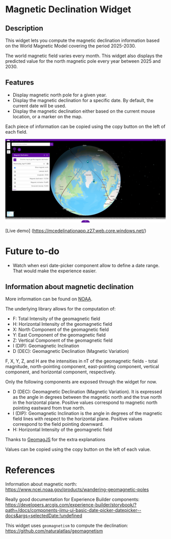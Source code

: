 # Magnetic Declination Widget

## Description

This widget lets you compute the magnetic declination information based on the World Magnetic Model covering the period 2025-2030.

The world magnetic field varies every month. This widget also displays the predicted value for the north magnetic pole every year between 2025 and 2030.

## Features

* Display magnetic north pole for a given year.
* Display the magnetic declination for  a specific date. By default, the current date will be used.
* Display the magnetic declination either based on the current mouse location, or a marker on the map.

Each piece of information can be copied using the copy button on the left of each field.

![alt text](image.png)

[Live demo] (https://mcedelinationapp.z27.web.core.windows.net/)

# Future to-do

* Watch when esri date-picker component allow to define a date range. That would make the experience easier.

## Information about magnetic declination

More information can be found on [NOAA](https://www.ncei.noaa.gov/products/world-magnetic-model).

The underlying library allows for the computation of:

* F: Total Intensity of the geomagnetic field
* H: Horizontal Intensity of the geomagnetic field
* X: North Component of the geomagnetic field
* Y: East Component of the geomagnetic field
* Z: Vertical Component of the geomagnetic field
* I (DIP): Geomagnetic Inclination
* D (DEC): Geomagnetic Declination (Magnetic Variation)

F, X, Y, Z, and H are the intensities in nT of the geomagnetic fields - total magnitude, north-pointing component, east-pointing component, vertical component, and horizontal component, respectively.

Only the following components are exposed through the widget for now.

* D (DEC): Geomagnetic Declination (Magnetic Variation). It is expressed as the angle in degrees between the magnetic north and the true north in the horizontal plane. Positive values correspond to magnetic north pointing eastward from true north.
* I (DIP): Geomagnetic Inclination is the angle in degrees of the magnetic field lines with respect to the horizontal plane. Positive values correspond to the field pointing downward.
* H: Horizontal Intensity of the geomagnetic field

Thanks to [GeomagJS](https://github.com/janrg/geomag/blob/master/README.md) for the extra explanations

Values can be copied using the copy button on the left of each value.

# References

Information about magnetic north: https://www.ncei.noaa.gov/products/wandering-geomagnetic-poles


Really good documentation for Experience Builder components: https://developers.arcgis.com/experience-builder/storybook/?path=/docs/components-jimu-ui-basic-date-picker-datepicker--docs&args=selectedDate:!undefined

This widget uses `geomagnetism` to compute the declination: https://github.com/naturalatlas/geomagnetism